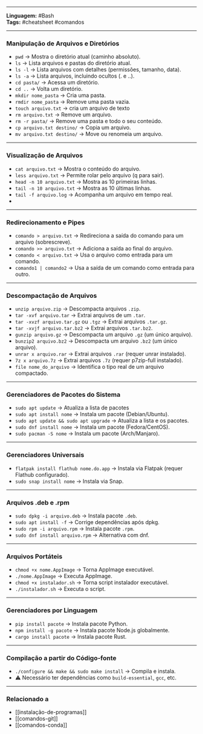 
---

**Linguagem:** #Bash  
**Tags:** #cheatsheet #comandos

---

### Manipulação de Arquivos e Diretórios

- `pwd` → Mostra o diretório atual (caminho absoluto).
- `ls` → Lista arquivos e pastas do diretório atual.
- `ls -l` → Lista arquivos com detalhes (permissões, tamanho, data).
- `ls -a` → Lista arquivos, incluindo ocultos (. e ..).
- `cd pasta/` → Acessa um diretório.
- `cd ..` → Volta um diretório.
- `mkdir nome_pasta` → Cria uma pasta.
- `rmdir nome_pasta` → Remove uma pasta vazia.
- `touch arquivo.txt` → cria um arquivo de texto 
- `rm arquivo.txt` → Remove um arquivo.
- `rm -r pasta/` → Remove uma pasta e todo o seu conteúdo.
- `cp arquivo.txt destino/` → Copia um arquivo.
- `mv arquivo.txt destino/` → Move ou renomeia um arquivo.
---

### Visualização de Arquivos

- `cat arquivo.txt` → Mostra o conteúdo do arquivo.
- `less arquivo.txt` → Permite rolar pelo arquivo (q para sair).
- `head -n 10 arquivo.txt` → Mostra as 10 primeiras linhas.
- `tail -n 10 arquivo.txt` → Mostra as 10 últimas linhas.
- `tail -f arquivo.log` → Acompanha um arquivo em tempo real.
-
---

### Redirecionamento e Pipes

- `comando > arquivo.txt` → Redireciona a saída do comando para um arquivo (sobrescreve).
- `comando >> arquivo.txt` → Adiciona a saída ao final do arquivo.
- `comando < arquivo.txt` → Usa o arquivo como entrada para um comando.
- `comando1 | comando2` → Usa a saída de um comando como entrada para outro.

---

### Descompactação de Arquivos

- `unzip arquivo.zip` → Descompacta arquivos `.zip`.
- `tar -xvf arquivo.tar` → Extrai arquivos de um `.tar`.
- `tar -xvzf arquivo.tar.gz` ou `.tgz` → Extrai arquivos `.tar.gz`.
- `tar -xvjf arquivo.tar.bz2` → Extrai arquivos `.tar.bz2`.
- `gunzip arquivo.gz` → Descompacta um arquivo `.gz` (um único arquivo).
- `bunzip2 arquivo.bz2` → Descompacta um arquivo `.bz2` (um único arquivo).
- `unrar x arquivo.rar` → Extrai arquivos `.rar` (requer unrar instalado).
- `7z x arquivo.7z` → Extrai arquivos `.7z` (requer p7zip-full instalado).
- `file nome_do_arquivo` → Identifica o tipo real de um arquivo compactado.

---

### Gerenciadores de Pacotes do Sistema

- `sudo apt update` → Atualiza a lista de pacotes
- `sudo apt install nome` → Instala um pacote (Debian/Ubuntu).
- `sudo apt update && sudo apt upgrade` → Atualiza a lista e os pacotes.
- `sudo dnf install nome` → Instala um pacote (Fedora/CentOS).
- `sudo pacman -S nome` → Instala um pacote (Arch/Manjaro).

---

### Gerenciadores Universais

- `flatpak install flathub nome.do.app` → Instala via Flatpak (requer Flathub configurado).
- `sudo snap install nome` → Instala via Snap.

---

### Arquivos .deb e .rpm

- `sudo dpkg -i arquivo.deb` → Instala pacote `.deb`.
- `sudo apt install -f` → Corrige dependências após dpkg.
- `sudo rpm -i arquivo.rpm` → Instala pacote `.rpm`.
- `sudo dnf install arquivo.rpm` → Alternativa com dnf.

---

### Arquivos Portáteis

- `chmod +x nome.AppImage` → Torna AppImage executável.
- `./nome.AppImage` → Executa AppImage.
- `chmod +x instalador.sh` → Torna script instalador executável.
- `./instalador.sh` → Executa o script.

---

### Gerenciadores por Linguagem

- `pip install pacote` → Instala pacote Python.
- `npm install -g pacote` → Instala pacote Node.js globalmente.
- `cargo install pacote` → Instala pacote Rust.

---

### Compilação a partir do Código-fonte

- `./configure && make && sudo make install` → Compila e instala.
- ⚠️ Necessário ter dependências como `build-essential`, `gcc`, etc.

---

### Relacionado a

- [[instalação-de-programas]]
- [[comandos-git]]
- [[comandos-conda]]
